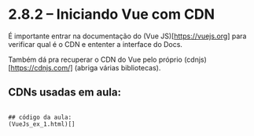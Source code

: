 # 2.8.2 – Iniciando Vue com CDN
É importante entrar na documentação do (Vue JS)[https://vuejs.org] para verificar qual é o CDN e ententer a interface do Docs.

Também dá pra recuperar o CDN do Vue pelo próprio (cdnjs)[https://cdnjs.com/] (abriga várias bibliotecas).

## CDNs usadas em aula:
```

## código da aula:
(VueJs_ex_1.html)[]




